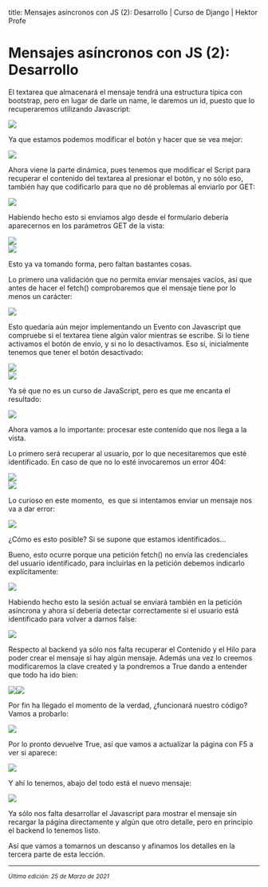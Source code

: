 title: Mensajes asíncronos con JS (2): Desarrollo  | Curso de Django | Hektor Profe

# Mensajes asíncronos con JS (2): Desarrollo 

El textarea que almacenará el mensaje tendrá una estructura típica con
bootstrap, pero en lugar de darle un name, le daremos un id, puesto que
lo recuperaremos utilizando Javascript:

![]({{cdn}}/django/images/image148.png)

Ya que estamos podemos modificar el botón y hacer que se vea mejor:

![]({{cdn}}/django/images/image682.png)

Ahora viene la parte dinámica, pues tenemos que modificar el Script para
recuperar el contenido del textarea al presionar el botón, y no sólo
eso, también hay que codificarlo para que no dé problemas al enviarlo
por GET:

![]({{cdn}}/django/images/image682.png)

Habiendo hecho esto si enviamos algo desde el formulario debería
aparecernos en los parámetros GET de la vista:

![]({{cdn}}/django/images/image915.png)\
![]({{cdn}}/django/images/image309.png)

Esto ya va tomando forma, pero faltan bastantes cosas.

Lo primero una validación que no permita enviar mensajes vacíos, así que
antes de hacer el fetch() comprobaremos que el mensaje tiene por lo
menos un carácter:

![]({{cdn}}/django/images/image327.png)

Esto quedaría aún mejor implementando un Evento con Javascript que
compruebe si el textarea tiene algún valor mientras se escribe. Si lo
tiene activamos el botón de envío, y si no lo desactivamos. Eso sí,
inicialmente tenemos que tener el botón desactivado:

![]({{cdn}}/django/images/image923.png)\
![]({{cdn}}/django/images/image302.png)

Ya sé que no es un curso de JavaScript, pero es que me encanta el
resultado:

![]({{cdn}}/django/images/image769.png)

Ahora vamos a lo importante: procesar este contenido que nos llega a la
vista.

Lo primero será recuperar al usuario, por lo que necesitaremos que esté
identificado. En caso de que no lo esté invocaremos un error 404:

![]({{cdn}}/django/images/image271.png)\
![]({{cdn}}/django/images/image96.png)

Lo curioso en este momento,  es que si intentamos enviar un mensaje nos
va a dar error:

![]({{cdn}}/django/images/image857.png)

¿Cómo es esto posible? Si se supone que estamos identificados…

Bueno, esto ocurre porque una petición fetch() no envía las credenciales
del usuario identificado, para incluirlas en la petición debemos
indicarlo explícitamente:

![]({{cdn}}/django/images/image628.png)

Habiendo hecho esto la sesión actual se enviará también en la petición
asíncrona y ahora sí debería detectar correctamente si el usuario está
identificado para volver a darnos false:

![]({{cdn}}/django/images/image669.png)

Respecto al backend ya sólo nos falta recuperar el Contenido y el Hilo
para poder crear el mensaje si hay algún mensaje. Además una vez lo
creemos modificaremos la clave created y la pondremos a True dando a
entender que todo ha ido bien:

![]({{cdn}}/django/images/image537.png)![]({{cdn}}/django/images/image464.png)

Por fin ha llegado el momento de la verdad, ¿funcionará nuestro código?
Vamos a probarlo:

![]({{cdn}}/django/images/image264.png)

Por lo pronto devuelve True, así que vamos a actualizar la página con F5
a ver si aparece:

![]({{cdn}}/django/images/image40.png)

Y ahí lo tenemos, abajo del todo está el nuevo mensaje:

![]({{cdn}}/django/images/image874.png)

Ya sólo nos falta desarrollar el Javascript para mostrar el mensaje sin
recargar la página directamente y algún que otro detalle, pero en
principio el backend lo tenemos listo.

Así que vamos a tomarnos un descanso y afinamos los detalles en la
tercera parte de esta lección.

___
<small class="edited"><i>Última edición: 25 de Marzo de 2021</i></small>